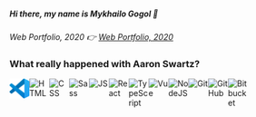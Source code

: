 
##### Hi there, my name is Mykhailo Gogol 👋 
*Web Portfolio, 2020 👉 [Web Portfolio, 2020](https://mgwebportfolio.netlify.app)*

### What really happened with Aaron Swartz?

<img align="left" width="35" alt="Visual Studio Code" title="Visual Studio Code" src="https://raw.githubusercontent.com/github/explore/80688e429a7d4ef2fca1e82350fe8e3517d3494d/topics/visual-studio-code/visual-studio-code.png" />
<img align="left" width="35" alt="HTML" title="HTML" src="https://cdn-icons-png.flaticon.com/512/888/888859.png" />
<img align="left" width="35" alt="CSS" title="CSS" src="https://cdn-icons-png.flaticon.com/512/888/888847.png" />
<img align="left" width="35" alt="Sass" title="Sass" src="https://cdn-icons-png.flaticon.com/512/5968/5968358.png" />
<img align="left" width="35" alt="JS" title="JS" src="https://cdn-icons-png.flaticon.com/512/541/541552.png" />
<img align="left" width="35" alt="React" title="React" src="https://cdn-icons-png.flaticon.com/512/3459/3459528.png" />
<img align="left" width="35" alt="TypeScript" title="TypeScript" src="https://cdn-icons-png.flaticon.com/512/5968/5968381.png" />
<img align="left" width="35" alt="Vue" title="Vue" src="https://cdn-icons.flaticon.com/png/512/1183/premium/1183673.png?token=exp=1651930239~hmac=8baff752c7ab258dc4a4ebfeaaf9fd6a"/>
<img align="left" width="35" alt="NodeJS" title="NodeJS" src="https://cdn-icons-png.flaticon.com/512/5968/5968322.png" />
<img align="left" width="35" alt="Git" title="Git" src="https://cdn-icons.flaticon.com/png/512/4494/premium/4494748.png?token=exp=1651930811~hmac=ebcac4c455843e8893fcd0406933a1ab" />
<img align="left" width="35" alt="GitHub" title="GitHub" src="https://cdn-icons-png.flaticon.com/512/733/733553.png" />
<img align="left" width="35" alt="Bitbucket" title="Bitbucket" src="https://cdn-icons-png.flaticon.com/512/6125/6125001.png" />
